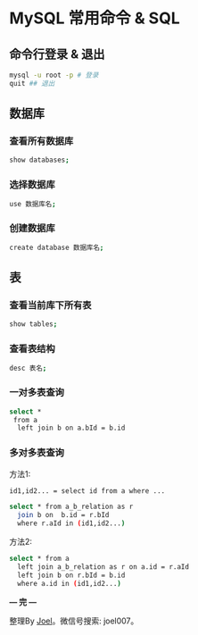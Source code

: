 # MySQL 常用命令 & SQL

## 命令行登录 & 退出

```bash
mysql -u root -p # 登录
quit ## 退出
```

## 数据库

### 查看所有数据库

```bash
show databases;
```

### 选择数据库

```bash
use 数据库名;
```

### 创建数据库

```bash
create database 数据库名;
```

## 表

### 查看当前库下所有表

```bash
show tables;
```

### 查看表结构

```bash
desc 表名;
```

### 一对多表查询

```bash
select *
 from a
  left join b on a.bId = b.id
```

### 多对多表查询

方法1:

```bash
id1,id2... = select id from a where ...

select * from a_b_relation as r
  join b on  b.id = r.bId
  where r.aId in (id1,id2...)
```

方法2:

```bash
select * from a
  left join a_b_relation as r on a.id = r.aId
  left join b on r.bId = b.id
  where a.id in (id1,id2...)
```

**— 完 —**

整理By [Joel](https://github.com/iamjoel)。微信号搜索: joel007。